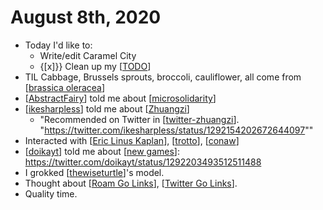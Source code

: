 # August 8th, 2020
- Today I'd like to:
    - Write/edit Caramel City
    - {[x]}} Clean up my [[TODO]]
- TIL Cabbage, Brussels sprouts, broccoli, cauliflower, all come from [[brassica oleracea]]
- [[AbstractFairy]] told me about [[microsolidarity]]
- [[ikesharpless]] told me about [[Zhuangzi]]
    - "Recommended on Twitter in [[twitter-zhuangzi]]. "https://twitter.com/ikesharpless/status/1292154202672644097"" 
- Interacted with [[Eric Linus Kaplan]], [[trotto]], [[conaw]]
- [[doikayt]] told me about [[new games]]: https://twitter.com/doikayt/status/1292203493512511488 
- I grokked [[thewiseturtle]]'s model.
- Thought about [[Roam Go Links]], [[Twitter Go Links]].
- Quality time.

[//begin]: # "Autogenerated link references for markdown compatibility"
[TODO]: ../todo "Todo"
[brassica oleracea]: ../brassica-oleracea "Brassica Oleracea"
[AbstractFairy]: ../abstractfairy "AbstractFairy"
[microsolidarity]: ../microsolidarity "Microsolidarity"
[ikesharpless]: ../ikesharpless "Ikesharpless"
[Zhuangzi]: ../zhuangzi "Zhuangzi"
[twitter-zhuangzi]: ../twitter-zhuangzi "Twitter Zhuangzi"
[Eric Linus Kaplan]: ../eric-linus-kaplan "Eric Linus Kaplan"
[trotto]: ../trotto "Trotto"
[conaw]: ../conaw "Conaw"
[doikayt]: ../doikayt "Doikayt"
[new games]: ../new-games "New Games"
[thewiseturtle]: ../thewiseturtle "Thewiseturtle"
[Roam Go Links]: ../roam-go-links "Roam Go Links"
[Twitter Go Links]: ../twitter-go-links "Twitter Go Links"
[//end]: # "Autogenerated link references"